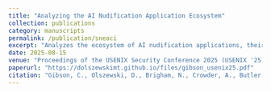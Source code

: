 ```yaml
---
title: "Analyzing the AI Nudification Application Ecosystem"
collection: publications
category: manuscripts
permalink: /publication/sneaci
excerpt: "Analyzes the ecosystem of AI nudification applications, their privacy implications, and societal risks. Distinguished Paper Award. Internet Defense Runner-Up Award."
date: 2025-08-15
venue: "Proceedings of the USENIX Security Conference 2025 (USENIX '25)"
paperurl: "https://dolszewskimt.github.io/files/gibson_usenix25.pdf"
citation: "Gibson, C., Olszewski, D., Brigham, N., Crowder, A., Butler, K., Traynor, P., Redmiles, E., & Kohno, T. (2025). Analyzing the AI Nudification Application Ecosystem. In Proceedings of the USENIX Security Conference 2025 (USENIX '25). "
---
```


